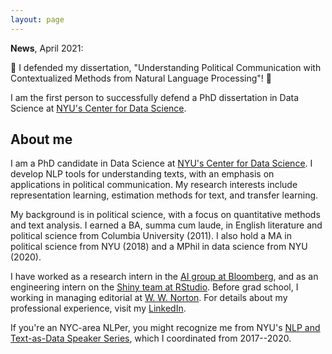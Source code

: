```yaml
---
layout: page
---
```

__News__, April 2021:

🎉 I defended my dissertation, "Understanding Political Communication with Contextualized Methods from Natural Language Processing"! 🎉

I am the first person to successfully defend a PhD dissertation in Data Science at <a href="cds.nyu.edu/">NYU's Center for Data Science</a>.

## About me

I am a PhD candidate in Data Science at <a href="cds.nyu.edu/">NYU's Center for Data Science</a>. I develop NLP tools for understanding texts, with an emphasis on applications in political communication. My research interests include representation learning, estimation methods for text, and transfer learning.

My background is in political science, with a focus on quantitative methods and text analysis. I earned a BA, summa cum laude, in English literature and political science from Columbia University (2011). I also hold a MA in political science from NYU (2018) and a MPhil in data science from NYU (2020).

I have worked as a research intern in the <a href="https://www.techatbloomberg.com/ai/">AI group at Bloomberg</a>, and as an engineering intern on the <a href="https://shiny.rstudio.com/">Shiny team at RStudio</a>. Before grad school, I working in managing editorial at <a href="https://wwnorton.com/">W. W. Norton</a>. For details about my professional experience, visit my <a href="https://www.linkedin.com/in/huangleslie/">LinkedIn</a>.

If you're an NYC-area NLPer, you might recognize me from NYU's <a href="https://cds.nyu.edu/text-data-speaker-series/">NLP and Text-as-Data Speaker Series</a>, which I coordinated from 2017--2020.

<!-- <a href="blog/">Old "blog" here.</a> -->
